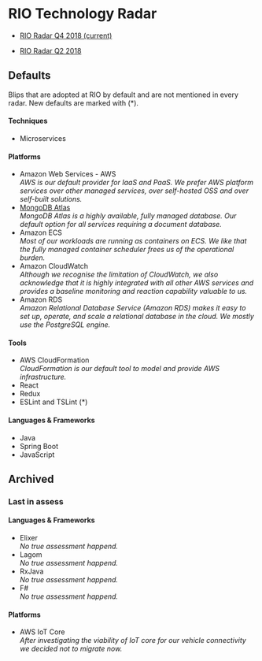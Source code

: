 # RIO Technology Radar

* [RIO Radar Q4 2018 (current)](https://radar.thoughtworks.com/?sheetId=https%3A%2F%2Fraw.githubusercontent.com%2Frio-cloud%2Ftech-radar%2Fmaster%2FRIO%2520Radar%2520Q4%25202018.csv)

* [RIO Radar Q2 2018](https://radar.thoughtworks.com/?sheetId=https%3A%2F%2Fraw.githubusercontent.com%2Frio-cloud%2Ftech-radar%2Fmaster%2FRIO%2520Radar%2520Q2%25202018.csv)


## Defaults
Blips that are adopted at RIO by default and are not mentioned in every radar. New defaults are marked with (*).

#### Techniques
* Microservices

#### Platforms
* Amazon Web Services - AWS
*<br/>AWS is our default provider for IaaS and PaaS. We prefer AWS platform services over other managed services, over self-hosted OSS and over self-built solutions.*
* [MongoDB Atlas](https://www.mongodb.com/cloud/atlas)
*<br/>MongoDB Atlas is a highly available, fully managed database. Our default option for all services requiring a document database.*
* Amazon ECS
*<br/>Most of our workloads are running as containers on ECS. We like that the fully managed container scheduler frees us of the operational burden.*   
* Amazon CloudWatch
*<br/>Although we recognise the limitation of CloudWatch, we also acknowledge that it is highly integrated with all other AWS services and provides a baseline monitoring and reaction capability valuable to us.* 
* Amazon RDS
*<br/>Amazon Relational Database Service (Amazon RDS) makes it easy to set up, operate, and scale a relational database in the cloud. We mostly use the PostgreSQL engine.*

#### Tools
* AWS CloudFormation
*<br/>CloudFormation is our default tool to model and provide AWS infrastructure.*
* React
* Redux
* ESLint and TSLint (*)

#### Languages & Frameworks
* Java
* Spring Boot
* JavaScript

## Archived

### Last in assess

#### Languages & Frameworks
* Elixer
*<br/>No true assessment happend.*
* Lagom
*<br/>No true assessment happend.*
* RxJava
*<br/>No true assessment happend.*
* F#
*<br/>No true assessment happend.*

#### Platforms
* AWS IoT Core
*<br/>After investigating the viability of IoT core for our vehicle connectivity we decided not to migrate now.*
